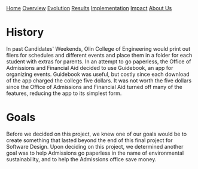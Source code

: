 <div class="topnav">
	<a href="https://sd19spring.github.io/Candidates-Weekend-Guide/">Home</a>
	<a href="https://sd19spring.github.io/Candidates-Weekend-Guide/overview" class="active">Overview</a>
	<a href="https://sd19spring.github.io/Candidates-Weekend-Guide/evolution">Evolution</a>
	<a href="https://sd19spring.github.io/Candidates-Weekend-Guide/results">Results</a>
	<a href="https://sd19spring.github.io/Candidates-Weekend-Guide/implementation">Implementation</a>
	<a href="https://sd19spring.github.io/Candidates-Weekend-Guide/ethics">Impact</a>
	<a href="https://sd19spring.github.io/Candidates-Weekend-Guide/about">About Us</a>
 </div>

# History

In past Candidates' Weekends, Olin College of Engineering would print out fliers for schedules and different events and place them in a folder for each student with extras for parents. In an attempt to go paperless, the Office of Admissions and Financial Aid decided to use Guidebook, an app for organizing events. Guidebook was useful, but costly since each download of the app charged the college five dollars. It was not worth the five dollars since the Office of Admissions and Financial Aid turned off many of the features, reducing the app to its simplest form.

# Goals

Before we decided on this project, we knew one of our goals would be to create something that lasted beyond the end of this final project for Software Design. Upon deciding on this project, we determined another goal was to help Admissions go paperless in the name of environmental sustainability, and to help the Admissions office save money.
